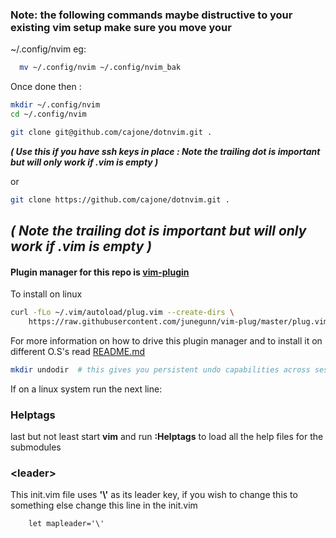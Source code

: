 ###  Note: the following commands maybe distructive to your existing vim setup make sure you move your
~/.config/nvim  eg:

```zsh
  mv ~/.config/nvim ~/.config/nvim_bak
```

Once done then :

```zsh
mkdir ~/.config/nvim
cd ~/.config/nvim
```

```zsh
git clone git@github.com/cajone/dotnvim.git . 
```
<i><b>( Use this if you have ssh keys in place : Note the trailing dot is important but will only work if .vim is empty )</b></i>

or

```zsh
git clone https://github.com/cajone/dotnvim.git . 
```

<i><b>( Note the trailing dot is important but will only work if .vim is empty )</b></i>
---
#### Plugin manager for this repo is [vim-plugin](https://github.com/junegunn/vim-plug)

To install on linux

```zsh
curl -fLo ~/.vim/autoload/plug.vim --create-dirs \
    https://raw.githubusercontent.com/junegunn/vim-plug/master/plug.vim
```
For more information on how to drive this plugin manager and to install it on different O.S's read [README.md](https://github.com/junegunn/vim-plug/blob/master/README.md)


```zsh
mkdir undodir  # this gives you persistent undo capabilities across sessions
```

If on a linux system run the next line:

### Helptags
last but not least start <b>vim</b> and run <b>:Helptags</b> to load all the help files for the submodules

### \<leader\>
This init.vim file uses <b>'\\'</b>  as its leader key, if you wish to change this to something else change this line in the init.vim

```vim
    let mapleader='\'
```

